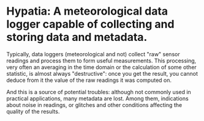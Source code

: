 # Hypatia: A meteorological data logger capable of collecting and storing data and metadata.

Typically, data loggers (meteorological and not) collect "raw" sensor readings and process them to form useful measurements. This processing, very often an averaging in the time domain or the calculation of some other statistic, is almost always "destructive": once you get the result, you cannot deduce from it the value of the raw readings it was computed on.

And this is a source of potential troubles: although not commonly used in practical applications, many metadata are lost. Among them, indications about noise in readings, or glitches and other conditions affecting the quality of the results.
